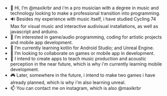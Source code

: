 - 👋 Hi, I’m @maxikrbr and i'm a pro musician with a degree in music and technology looking to make a professional transition into programming.
- :loud_sound: Besides my experience with music itself, i have studied Cycling 74 Max for visual music and interactive audivisual installations, as well as javascript and arduino.
- 👀 I’m interested in game/audio programming, coding for artistic projects and mobile app development.
- 🌱 I’m currently learning kotlin for Android Studio; and Unreal Engine.
- 💞️ I’m looking to collaborate on games or mobile app in development.
- :iphone: I intend to create apps to teach music production and acoustic perception in the near future, which is why i'm currently learning mobile development.
- :video_game: Later, somewhere in the future, i intend to make two games i have already planned, which is why i'm also learning unreal. 
- 📫 You can contact me on instagram, which is also @maxikrbr 

<!---
maxikrbr/maxikrbr is a ✨ special ✨ repository because its `README.md` (this file) appears on your GitHub profile.
You can click the Preview link to take a look at your changes.
--->
